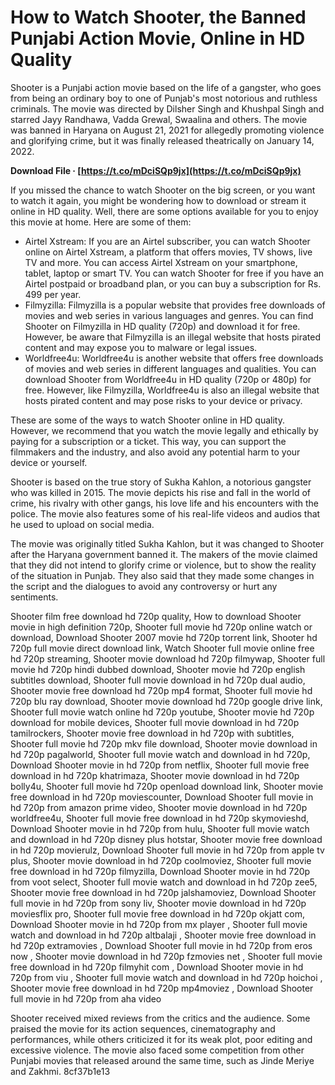 # How to Watch Shooter, the Banned Punjabi Action Movie, Online in HD Quality
 
Shooter is a Punjabi action movie based on the life of a gangster, who goes from being an ordinary boy to one of Punjab's most notorious and ruthless criminals. The movie was directed by Dilsher Singh and Khushpal Singh and starred Jayy Randhawa, Vadda Grewal, Swaalina and others. The movie was banned in Haryana on August 21, 2021 for allegedly promoting violence and glorifying crime, but it was finally released theatrically on January 14, 2022.
 
**Download File · [https://t.co/mDciSQp9jx](https://t.co/mDciSQp9jx)**


 
If you missed the chance to watch Shooter on the big screen, or you want to watch it again, you might be wondering how to download or stream it online in HD quality. Well, there are some options available for you to enjoy this movie at home. Here are some of them:
 
- Airtel Xstream: If you are an Airtel subscriber, you can watch Shooter online on Airtel Xstream, a platform that offers movies, TV shows, live TV and more. You can access Airtel Xstream on your smartphone, tablet, laptop or smart TV. You can watch Shooter for free if you have an Airtel postpaid or broadband plan, or you can buy a subscription for Rs. 499 per year.
- Filmyzilla: Filmyzilla is a popular website that provides free downloads of movies and web series in various languages and genres. You can find Shooter on Filmyzilla in HD quality (720p) and download it for free. However, be aware that Filmyzilla is an illegal website that hosts pirated content and may expose you to malware or legal issues.
- Worldfree4u: Worldfree4u is another website that offers free downloads of movies and web series in different languages and qualities. You can download Shooter from Worldfree4u in HD quality (720p or 480p) for free. However, like Filmyzilla, Worldfree4u is also an illegal website that hosts pirated content and may pose risks to your device or privacy.

These are some of the ways to watch Shooter online in HD quality. However, we recommend that you watch the movie legally and ethically by paying for a subscription or a ticket. This way, you can support the filmmakers and the industry, and also avoid any potential harm to your device or yourself.
  
Shooter is based on the true story of Sukha Kahlon, a notorious gangster who was killed in 2015. The movie depicts his rise and fall in the world of crime, his rivalry with other gangs, his love life and his encounters with the police. The movie also features some of his real-life videos and audios that he used to upload on social media.
 
The movie was originally titled Sukha Kahlon, but it was changed to Shooter after the Haryana government banned it. The makers of the movie claimed that they did not intend to glorify crime or violence, but to show the reality of the situation in Punjab. They also said that they made some changes in the script and the dialogues to avoid any controversy or hurt any sentiments.
 
Shooter film free download hd 720p quality,  How to download Shooter movie in high definition 720p,  Shooter full movie hd 720p online watch or download,  Download Shooter 2007 movie hd 720p torrent link,  Shooter hd 720p full movie direct download link,  Watch Shooter full movie online free hd 720p streaming,  Shooter movie download hd 720p filmywap,  Shooter full movie hd 720p hindi dubbed download,  Shooter movie hd 720p english subtitles download,  Shooter full movie download in hd 720p dual audio,  Shooter movie free download hd 720p mp4 format,  Shooter full movie hd 720p blu ray download,  Shooter movie download hd 720p google drive link,  Shooter full movie watch online hd 720p youtube,  Shooter movie hd 720p download for mobile devices,  Shooter full movie download in hd 720p tamilrockers,  Shooter movie free download in hd 720p with subtitles,  Shooter full movie hd 720p mkv file download,  Shooter movie download in hd 720p pagalworld,  Shooter full movie watch and download in hd 720p,  Download Shooter movie in hd 720p from netflix,  Shooter full movie free download in hd 720p khatrimaza,  Shooter movie download in hd 720p bolly4u,  Shooter full movie hd 720p openload download link,  Shooter movie free download in hd 720p moviescounter,  Download Shooter full movie in hd 720p from amazon prime video,  Shooter movie download in hd 720p worldfree4u,  Shooter full movie free download in hd 720p skymovieshd,  Download Shooter movie in hd 720p from hulu,  Shooter full movie watch and download in hd 720p disney plus hotstar,  Shooter movie free download in hd 720p movierulz,  Download Shooter full movie in hd 720p from apple tv plus,  Shooter movie download in hd 720p coolmoviez,  Shooter full movie free download in hd 720p filmyzilla,  Download Shooter movie in hd 720p from voot select,  Shooter full movie watch and download in hd 720p zee5,  Shooter movie free download in hd 720p jalshamoviez,  Download Shooter full movie in hd 720p from sony liv,  Shooter movie download in hd 720p moviesflix pro,  Shooter full movie free download in hd 720p okjatt com,  Download Shooter movie in hd 720p from mx player ,  Shooter full movie watch and download in hd 720p altbalaji ,  Shooter movie free download in hd 720p extramovies ,  Download Shooter full movie in hd 720p from eros now ,  Shooter movie download in hd 720p fzmovies net ,  Shooter full movie free download in hd 720p filmyhit com ,  Download Shooter movie in hd 720p from viu ,  Shooter full movie watch and download in hd 720p hoichoi ,  Shooter movie free download in hd 720p mp4moviez ,  Download Shooter full movie in hd 720p from aha video
 
Shooter received mixed reviews from the critics and the audience. Some praised the movie for its action sequences, cinematography and performances, while others criticized it for its weak plot, poor editing and excessive violence. The movie also faced some competition from other Punjabi movies that released around the same time, such as Jinde Meriye and Zakhmi.
 8cf37b1e13
 
